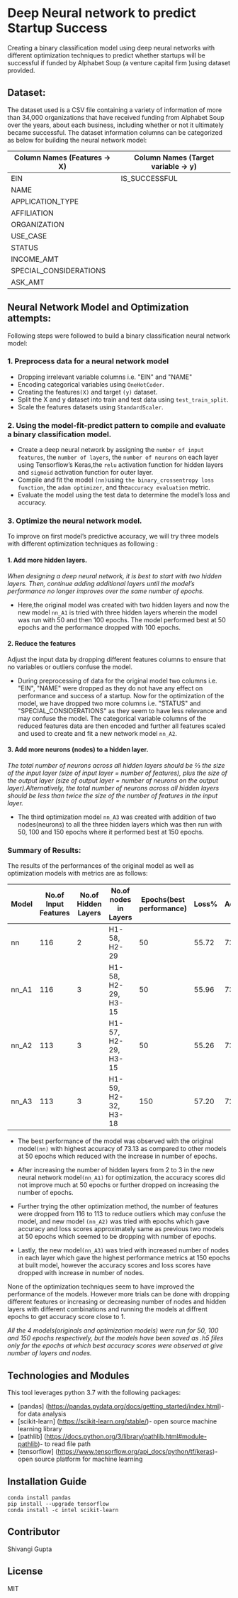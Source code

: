 # Deep Neural network to predict Startup Success

Creating a binary classification model using  deep neural networks with different optimization techniques to predict whether startups will be successful if funded by Alphabet Soup (a venture capital firm )using dataset provided.

## Dataset:
The dataset used is a CSV file containing a variety of information of more than 34,000 organizations that have received funding from Alphabet Soup over the years, about each business, including whether or not it ultimately became successful. 
The dataset information columns can be categorized as below for building the neural network model:



Column Names (Features → X) |  Column Names (Target variable → y) |
----------------------------|-------------------------------------|
EIN                         |   IS_SUCCESSFUL                     |
NAME                        |                                     |        
APPLICATION_TYPE            |                                     |            
AFFILIATION                 |                                     |   
ORGANIZATION                |                                     |
USE_CASE                    |                                     |
STATUS                      |                                     |
INCOME_AMT                  |                                     |
SPECIAL_CONSIDERATIONS      |                                     |
ASK_AMT                     |                                     |


## Neural Network Model and Optimization attempts: 

Following steps were followed to build a binary classification neural network model:

 ### 1. Preprocess data for a neural network model

 * Dropping irrelevant variable columns i.e. "EIN" and "NAME"
 * Encoding categorical variables using `OneHotCoder`.
 * Creating the features`(X)` and target `(y)` dataset.
 * Split the X and y dataset into train and test data using `test_train_split`.
 * Scale the features datasets using `StandardScaler`.

### 2. Using the model-fit-predict pattern to compile and evaluate a binary classification model.

  * Create a deep neural network by assigning the `number of input features`, the `number of layers`,
  the `number of neurons` on each layer using Tensorflow’s Keras,the `relu` activation function for hidden
  layers and `sigmoid` activation function for outer layer.
  * Compile and fit the model `(nn)`using `the binary_crossentropy loss function`, the `adam optimizer`, 
   and the`accuracy evaluation` metric.  
   * Evaluate the model using the test data to determine the model’s loss and accuracy.


### 3. Optimize the neural network model.

   To improve on first model’s predictive accuracy, we will try three models with different optimization 
   techniques as following :
   
####   1. Add more hidden layers.
   *When designing a deep neural network, it is best to start with two hidden layers. Then, continue adding
   additional layers until the model’s performance no longer improves over the same number of
   epochs.*
   * Here,the original model was created with two hidden layers and now the new model `nn_A1` is tried with
   three hidden layers wherein the model was run with 50 and then 100 epochs. The model performed best at
   50 epochs and the performance dropped with 100 epochs.
   
####   2. Reduce the features
   Adjust the input data by dropping different features columns to ensure that no variables or outliers
   confuse the model.
   * During preprocessing of data for the original model two columns i.e. "EIN", "NAME" were dropped as 
   they do not  have any effect on performance and success of a startup. Now for the optimization of the 
   model, we have dropped two more columns i.e. "STATUS" and "SPECIAL_CONSIDERATIONS" as they seem to have
   less relevance and may confuse the model. The categorical variable columns of the reduced features data
   are then encoded and further all features scaled and used to create and fit a new network model `nn_A2`.
   
####   3. Add more neurons (nodes) to a hidden layer.
   *The total number of neurons across all hidden layers should be ⅔ the size of the input layer (size of 
   input layer = number of features), plus the size of the output layer (size of output layer = number of
   neurons on the output layer).Alternatively, the total number of neurons across all hidden layers should
   be less than twice the size of the number of features in the input layer.*
   * The third optimization model `nn_A3` was created with addition of two nodes(neurons) to all the three
   hidden layers which was then run with 50, 100 and 150 epochs where it performed best at 150 epochs.
   
   
 ### Summary of Results:
 
  The results of the performances of the original model as well as optimization models with metrics are as
  follows:
  
 Model | No.of Input Features| No.of Hidden Layers| No.of nodes in Layers|Epochs(best performance)|Loss%| Accuracy|
------ |---------------------|--------------------|----------------------|------------------------|-----|---------|
nn     |           116       |   2                | H1-58, H2-29         |        50              |55.72| 73.13   |
nn_A1  |           116       |   3                | H1-58, H2-29, H3- 15 |        50              |55.96| 73.06   |
nn_A2  |           113       |   3                | H1-57, H2- 29, H3-15 |        50              |55.26| 73.00   |
nn_A3  |           113       |   3                | H1-59, H2- 32, H3-18 |       150              |57.20| 72.93   |


- The best performance of the model was observed with the original model`(nn)` with highest accuracy of 73.13 as compared  to other models at 50 epochs which reduced with the increase in number of epochs.

- After increasing the number of hidden layers from 2 to 3 in the new neural network model`(nn_A1)` for optimization, the accuracy scores did not improve much at 50 epochs or further dropped on increasing the number of epochs.

- Further trying the other optimization method, the number of features were dropped from 116 to 113 to reduce outliers which may confuse the model, and new model `(nn_A2)` was tried with epochs which gave accuracy  and loss scores approximately same as previous two models at 50 epochs which seemed to be dropping with number of epochs. 

- Lastly, the new model`(nn_A3)` was tried with increased number of nodes in each layer which gave the highest performance metrics at 150 epochs at built model, however the accuracy scores and loss scores have dropped with increase in number of nodes.

None of the optimization techniques seem to have improved the performance of the models. However more trials can be done with dropping different features or increasing or decreasing number of nodes and hidden layers with different combinations and running the models at diffrent epochs to get accuracy score close to 1.

*All the 4 models(originals and optimization models) were run for 50, 100 and 150 epochs respectively, but the models have been saved as .h5 files only for the epochs at which best accuracy scores were observed at give number of layers and nodes.*


## Technologies and Modules

This tool leverages python 3.7 with the following packages:

* [pandas] (https://pandas.pydata.org/docs/getting_started/index.html)- for data analysis
* [scikit-learn] (https://scikit-learn.org/stable/)- open source machine learning library
* [pathlib] (https://docs.python.org/3/library/pathlib.html#module-pathlib)- to read file path
* [tensorflow] (https://www.tensorflow.org/api_docs/python/tf/keras)- open source platform for machine learning


## Installation Guide

```
conda install pandas
pip install --upgrade tensorflow
conda install -c intel scikit-learn

```

## Contributor

Shivangi Gupta

## License

MIT





